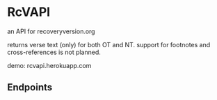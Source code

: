 RcVAPI
======

an API for recoveryversion.org

returns verse text (only) for both OT and NT. support for footnotes and cross-references is not planned.

demo: rcvapi.herokuapp.com 

## Endpoints


